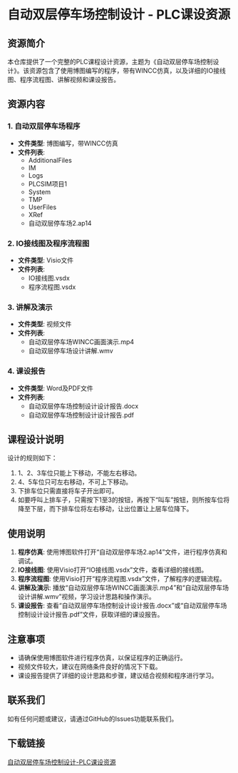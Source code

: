 # 自动双层停车场控制设计 - PLC课设资源

## 资源简介

本仓库提供了一个完整的PLC课程设计资源，主题为《自动双层停车场控制设计》。该资源包含了使用博图编写的程序，带有WINCC仿真，以及详细的IO接线图、程序流程图、讲解视频和课设报告。

## 资源内容

### 1. 自动双层停车场程序
- **文件类型**: 博图编写，带WINCC仿真
- **文件列表**:
  - AdditionalFiles
  - IM
  - Logs
  - PLCSIM项目1
  - System
  - TMP
  - UserFiles
  - XRef
  - 自动双层停车场2.ap14

### 2. IO接线图及程序流程图
- **文件类型**: Visio文件
- **文件列表**:
  - IO接线图.vsdx
  - 程序流程图.vsdx

### 3. 讲解及演示
- **文件类型**: 视频文件
- **文件列表**:
  - 自动双层停车场WINCC画面演示.mp4
  - 自动双层停车场设计讲解.wmv

### 4. 课设报告
- **文件类型**: Word及PDF文件
- **文件列表**:
  - 自动双层停车场控制设计设计报告.docx
  - 自动双层停车场控制设计设计报告.pdf

## 课程设计说明

设计的规则如下：
1. 1、2、3车位只能上下移动，不能左右移动。
2. 4、5车位只可左右移动，不可上下移动。
3. 下排车位只需直接将车子开出即可。
4. 如要呼叫上排车子，只需按下1至3的按钮，再按下“叫车”按钮，则所按车位将降至下层，而下排车位将左右移动，让出位置让上层车位降下。

## 使用说明

1. **程序仿真**: 使用博图软件打开“自动双层停车场2.ap14”文件，进行程序仿真和调试。
2. **IO接线图**: 使用Visio打开“IO接线图.vsdx”文件，查看详细的接线图。
3. **程序流程图**: 使用Visio打开“程序流程图.vsdx”文件，了解程序的逻辑流程。
4. **讲解及演示**: 播放“自动双层停车场WINCC画面演示.mp4”和“自动双层停车场设计讲解.wmv”视频，学习设计思路和操作演示。
5. **课设报告**: 查看“自动双层停车场控制设计设计报告.docx”或“自动双层停车场控制设计设计报告.pdf”文件，获取详细的课设报告。

## 注意事项

- 请确保使用博图软件进行程序仿真，以保证程序的正确运行。
- 视频文件较大，建议在网络条件良好的情况下下载。
- 课设报告提供了详细的设计思路和步骤，建议结合视频和程序进行学习。

## 联系我们

如有任何问题或建议，请通过GitHub的Issues功能联系我们。

## 下载链接

[自动双层停车场控制设计-PLC课设资源](https://pan.quark.cn/s/fcce3fdd2383)